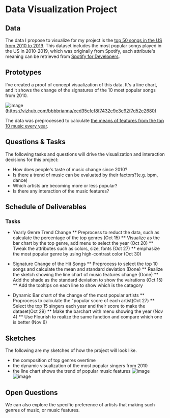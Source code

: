 # Data Visualization Project

## Data

The data I propose to visualize for my project is the [top 50 songs in the US from 2010 to 2019](https://gist.github.com/bbbbrianna/e74082354cbdfe18d42c7b66ecdefa76). This dataset includes the most popular songs played in the US in 2010-2019, which was originally from Spotify, each attribute's meaning can be retrieved from [Spotify for Developers](https://developer.spotify.com/documentation/web-api/reference/tracks/get-audio-features/).

## Prototypes

I’ve created a proof of concept visualization of this data. It's a line chart, and it shows the change of the signatures of the 10 most popular songs from 2010.

![image](https://user-images.githubusercontent.com/42927474/94642438-1aae5900-02b2-11eb-8ffc-92cd4200eda9.png)(https://vizhub.com/bbbbrianna/ecd35efcf8f7432e9e3e92f7d52c2680)

The data was preprocessed to calculate [the means of features from the top 10 music every year](https://gist.github.com/bbbbrianna/7472f5bf8f2bbab14a3e4411cf8869e0).

## Questions & Tasks

The following tasks and questions will drive the visualization and interaction decisions for this project:

 * How does people's taste of music change since 2010?
 * Is there a trend of music can be evaluated by their factors?(e.g. bpm, dance)
 * Which artists are becoming more or less popular?
 * Is there any interaction of the music features?

## Schedule of Deliverables
### Tasks
* Yearly Genre Trend Change
** Preprocess to reduct the data, such as calculate the percentage of the top genres (Oct 15)
** Visualize as the bar chart by the top genre, add menu to select the year (Oct 20)
** Tweak the attributes such as colors, size, fonts (Oct 27)
** emphasize the most popular genre by using high-contrast color (Oct 30)

* Signature Change of the Hit Songs
** Preprocess to select the top 10 songs and calculate the mean and standard deviation (Done)
** Realize the sketch showing the line chart of music features change (Done)
** Add the shade as the standard deviation to show the vairations (Oct 15)
** Add the tooltips on each line to show which is the catagory

* Dynamic Bar chart of the change of the most popular artists
** Proprocess to calculate the "popular score of each artist(Oct 27)
** Select the top 15 singers each year and their score to make the dataset(Oct 29)
** Make the barchart with menu showing the year (Nov 4)
** Use Flourish to realize the same function and compare which one is better (Nov 6)


## Sketches
The following are my sketches of how the project will look like.
* the composition of top genres overtime
* the dynamic visualization of the most popular singers from 2010
* the line chart shows the trend of popular music features
![image](https://user-images.githubusercontent.com/42927474/94643299-7b3e9580-02b4-11eb-8f24-aa5bc775d949.png)
![image](https://user-images.githubusercontent.com/42927474/94643309-81347680-02b4-11eb-9dfb-b6748d158309.png)

## Open Questions
We can also explore the specific preference of artists that making such genres of music, or music features.
